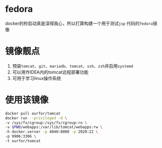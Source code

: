 # fedora
docker的秒启动真是深得我心，所以打算构建一个用于测试` jsp ` 代码的` fedora `镜像

# 镜像靓点
1. 预装` tomcat `、` git `、` mariadb `、` tomcat `、` ssh `、` zsh `并启用` systemd `
2. 可以用作IDEA内的tomcat远程部署功能
3. 可用于学习linux操作系统

# 使用该镜像

```bash
docker pull ourfor/tomcat
docker run --privileged -d \
-v /sys/fs/cgroup:/sys/fs/cgroup:ro \
-v $PWD/webapps:/var/lib/tomcat/webapps:rw \
-h docker.server -p 4040:8080 -p 2020:22 \
-p 9906:3306 \
-t ourfor/tomcat
```
